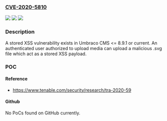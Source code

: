 ### [CVE-2020-5810](https://cve.mitre.org/cgi-bin/cvename.cgi?name=CVE-2020-5810)
![](https://img.shields.io/static/v1?label=Product&message=Umbraco%20CMS&color=blue)
![](https://img.shields.io/static/v1?label=Version&message=%3C%3D%208.9.1%20or%20current%20(unfixed)%20&color=brightgreen)
![](https://img.shields.io/static/v1?label=Vulnerability&message=Stored%20Cross-Site%20Scripting&color=brightgreen)

### Description

A stored XSS vulnerability exists in Umbraco CMS <= 8.9.1 or current. An authenticated user authorized to upload media can upload a malicious .svg file which act as a stored XSS payload.

### POC

#### Reference
- https://www.tenable.com/security/research/tra-2020-59

#### Github
No PoCs found on GitHub currently.

